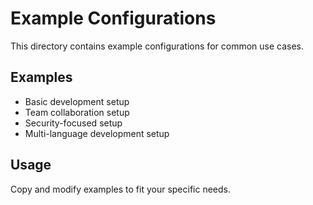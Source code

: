 # Example Configurations

This directory contains example configurations for common use cases.

## Examples

- Basic development setup
- Team collaboration setup
- Security-focused setup
- Multi-language development setup

## Usage

Copy and modify examples to fit your specific needs.